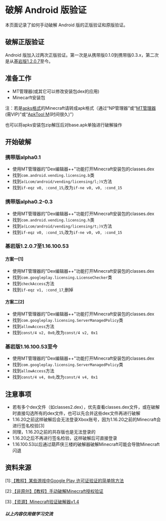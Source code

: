 # 破解 Android 版验证
本页面记录了如何手动破解 Android 版的正版验证和原版验证。

## 破解正版验证
Android 版加入过两次正版验证。第一次是从携带版0.1.0到携带版0.3.x，第二次是从[基岩版1.2.0.7](https://minecraft.fandom.com/zh/wiki/%E5%9F%BA%E5%B2%A9%E7%89%881.2.0.7)至今。

## 准备工作
+ MT管理器(或其它可以修改安装包dex的应用)
+ Minecarft安装包

注：若是[apks格式](https://developer.android.google.cn/guide/app-bundle)的Minecraft请转成apk格式（通过“NP管理器”或“[MT管理器](https://mt2.cn/)(需VIP)”或“[ApkTool M](https://maximoff.su/apktool/?lang=zh)(时间很久)”）

也可以将apks安装包zip解压后对base.apk单独进行破解操作

## 开始破解
### 携带版alpha0.1
+ 使用MT管理器的"Dex编辑器++"功能打开Minecraft安装包的classes.dex
+ 找到`com.android.vending.licensing.b`类
+ 找到`a(Lcom/android/vending/licensing/l;)V`方法
+ 找到`if-eqz v0, :cond_15`,改为`if-ne v0, v0, :cond_15`
### 携带版alpha0.2-0.3
+ 使用MT管理器的"Dex编辑器++"功能打开Minecraft安装包的classes.dex
+ 找到`com.android.vending.licensing.h`类
+ 找到`a(Lcom/android/vending/licensing/t;)V`方法
+ 找到`if-eqz v0, :cond_15`,改为`if-ne v0, v0, :cond_15`
### 基岩版1.2.0.7至1.16.100.53
#### 方案一\[1\]
+ 使用MT管理器的"Dex编辑器++"功能打开Minecraft安装包的classes.dex
+ 找到`com.googleplay.licensing.LicenseChecker`类
+ 找到`checkAccess`方法
+ 找到`if-eqz v1, :cond_17`,删掉
#### 方案二\[2\]
+ 使用MT管理器的"Dex编辑器++"功能打开Minecraft安装包的classes.dex
+ 找到`com.googleplay.licensing.ServerManagedPolicy`类
+ 找到`allowAccess`方法
+ 找到`const/4 v2, 0x0`,改为`const/4 v2, 0x1`
### 基岩版1.16.100.53至今
+ 使用MT管理器的"Dex编辑器++"功能打开Minecraft安装包的classes.dex
+ 找到`com.googleplay.licensing.ServerManagedPolicy`类
+ 找到`allowAccess`方法
+ 找到`const/4 v4, 0x0`,改为`const/4 v4, 0x1`

## 注意事项
+ 若有多个dex文件（如classes2.dex），优先查看classes.dex文件，或在破解时直接勾选所有的dex文件，也可以先合并这些dex文件再进行破解
+ 1.16.20之前这样破解后会无法登录Xbox账号，因为1.16.20之前的Minecraft会进行签名校验[3]
+ 同理，1.16.20之前的共存版也是无法登录的
+ 1.16.20之后不再进行签名检验，这样破解后可直接登录
+ 1.16.100.53以后通过葫芦侠三楼的破解器破解Minecraft可能会导致Minecraft闪退

## 资料来源
\[1\]:[【教程】某些游戏中Google Play 许可证验证的简单除方法](http://bbs.huluxia.com/wap/thread/875715.html?para=37Hftt%2Bz37Dftd%2B037Hfs9%2Bz3p%2FfuN%2B337Xft9%2Bx37U%3D%0A&product=floor)

\[2\]:[【非原创】【教程】手动破解Minecraft授权验证](http://bbs.huluxia.com/wap/thread/659805.html?para=37Hftt%2Bx37Xfud%2B137jfuN%2B13p%2Fftt%2B137nfuN%2Bw37U%3D%0A&product=floor)

\[3\]:[【资源】Minecraft验证破解器v1.4](http://bbs.huluxia.com/wap/thread/82471.html?para=37Hft9%2B037bft9%2B037ffsN%2B13p%2FfuN%2By37Tft9%2Bx%0A&product=floor)

##### 以上内容仅用做学习交流

